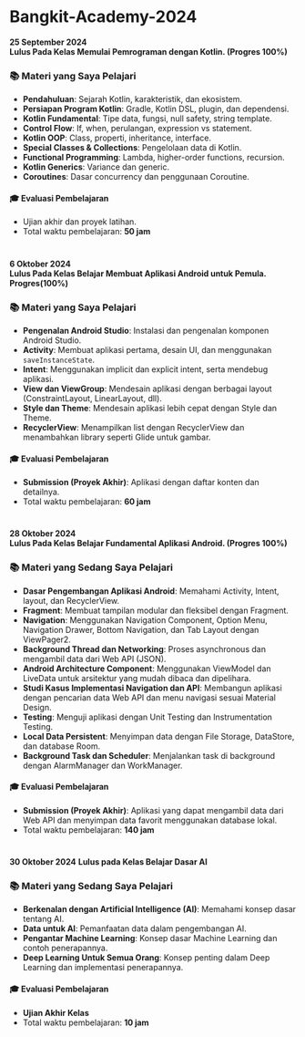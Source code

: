# Bangkit-Academy-2024
**25 September 2024**<br>
**Lulus Pada Kelas Memulai Pemrograman dengan Kotlin. (Progres 100%)**
### 📚 **Materi yang Saya Pelajari**
- **Pendahuluan**: Sejarah Kotlin, karakteristik, dan ekosistem.  
- **Persiapan Program Kotlin**: Gradle, Kotlin DSL, plugin, dan dependensi.  
- **Kotlin Fundamental**: Tipe data, fungsi, null safety, string template.  
- **Control Flow**: If, when, perulangan, expression vs statement.  
- **Kotlin OOP**: Class, properti, inheritance, interface.  
- **Special Classes & Collections**: Pengelolaan data di Kotlin.  
- **Functional Programming**: Lambda, higher-order functions, recursion.  
- **Kotlin Generics**: Variance dan generic.  
- **Coroutines**: Dasar concurrency dan penggunaan Coroutine.
#### 🎓 **Evaluasi Pembelajaran** 
- Ujian akhir dan proyek latihan.  
- Total waktu pembelajaran: **50 jam**
# 
**6 Oktober 2024**<br>
**Lulus Pada Kelas Belajar Membuat Aplikasi Android untuk Pemula. Progres(100%)**
### 📚 **Materi yang Saya Pelajari**
- **Pengenalan Android Studio**: Instalasi dan pengenalan komponen Android Studio.  
- **Activity**: Membuat aplikasi pertama, desain UI, dan menggunakan `saveInstanceState`.  
- **Intent**: Menggunakan implicit dan explicit intent, serta mendebug aplikasi.  
- **View dan ViewGroup**: Mendesain aplikasi dengan berbagai layout (ConstraintLayout, LinearLayout, dll).  
- **Style dan Theme**: Mendesain aplikasi lebih cepat dengan Style dan Theme.  
- **RecyclerView**: Menampilkan list dengan RecyclerView dan menambahkan library seperti Glide untuk gambar.  
#### 🎓 **Evaluasi Pembelajaran** 
- **Submission (Proyek Akhir)**: Aplikasi dengan daftar konten dan detailnya.  
- Total waktu pembelajaran: **60 jam**
#
**28 Oktober 2024**<br>
**Lulus Pada Kelas Belajar Fundamental Aplikasi Android. (Progres 100%)**
### 📚 **Materi yang Sedang Saya Pelajari**
- **Dasar Pengembangan Aplikasi Android**: Memahami Activity, Intent, layout, dan RecyclerView.  
- **Fragment**: Membuat tampilan modular dan fleksibel dengan Fragment.  
- **Navigation**: Menggunakan Navigation Component, Option Menu, Navigation Drawer, Bottom Navigation, dan Tab Layout dengan ViewPager2.  
- **Background Thread dan Networking**: Proses asynchronous dan mengambil data dari Web API (JSON).  
- **Android Architecture Component**: Menggunakan ViewModel dan LiveData untuk arsitektur yang mudah dibaca dan dipelihara.  
- **Studi Kasus Implementasi Navigation dan API**: Membangun aplikasi dengan pencarian data Web API dan menu navigasi sesuai Material Design.  
- **Testing**: Menguji aplikasi dengan Unit Testing dan Instrumentation Testing.  
- **Local Data Persistent**: Menyimpan data dengan File Storage, DataStore, dan database Room.  
- **Background Task dan Scheduler**: Menjalankan task di background dengan AlarmManager dan WorkManager.
#### 🎓 **Evaluasi Pembelajaran**  
- **Submission (Proyek Akhir)**: Aplikasi yang dapat mengambil data dari Web API dan menyimpan data favorit menggunakan database lokal.  
- Total waktu pembelajaran: **140 jam**
#
**30 Oktober 2024**
**Lulus pada Kelas Belajar Dasar AI**
### 📚 **Materi yang Sedang Saya Pelajari**  
- **Berkenalan dengan Artificial Intelligence (AI)**: Memahami konsep dasar tentang AI.  
- **Data untuk AI**: Pemanfaatan data dalam pengembangan AI.  
- **Pengantar Machine Learning**: Konsep dasar Machine Learning dan contoh penerapannya.  
- **Deep Learning Untuk Semua Orang**: Konsep penting dalam Deep Learning dan implementasi penerapannya.  
#### 🎓 **Evaluasi Pembelajaran**  
- **Ujian Akhir Kelas**  
- Total waktu pembelajaran: **10 jam**
